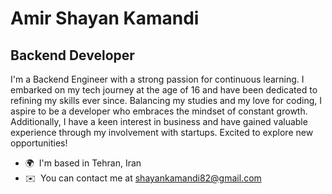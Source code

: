 Amir Shayan Kamandi
===============================

Backend Developer
-------------------

I'm a Backend Engineer with a strong passion for continuous learning. I embarked on my tech journey at the age of 16 and have been dedicated to refining my skills ever since. Balancing my studies and my love for coding, I aspire to be a developer who embraces the mindset of constant growth. Additionally, I have a keen interest in business and have gained valuable experience through my involvement with startups. Excited to explore new opportunities!


* 🌍  I'm based in Tehran, Iran
* ✉️  You can contact me at [shayankamandi82@gmail.com](mailto:shayankamandi82@gmail.com)
